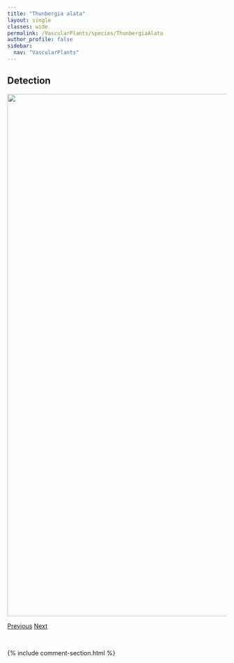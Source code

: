 ```yaml
---
title: "Thunbergia alata"
layout: single
classes: wide
permalink: /VascularPlants/species/ThunbergiaAlata
author_profile: false
sidebar:
  nav: "VascularPlants"
---
```


<h2>Detection</h2>

<a href="https://drive.google.com/uc?export=view&id=1uIs9bcG5H-CIjS1ObSDER1iQTBUK-YiM">
<img src="https://drive.google.com/uc?export=view&id=1uIs9bcG5H-CIjS1ObSDER1iQTBUK-YiM" height = "1200" width = "800">
</a>


<a href="/DevelopmentWebsite/VascularPlants/species/ThlaspiArvense" class="pagination--pager" title="Stinkweed">Previous</a> <a href="/DevelopmentWebsite/VascularPlants/species/TiarellaTrifoliata" class="pagination--pager" title="Tiarella trifoliata">Next</a>

<p>&nbsp;</p>

{% include comment-section.html %}

